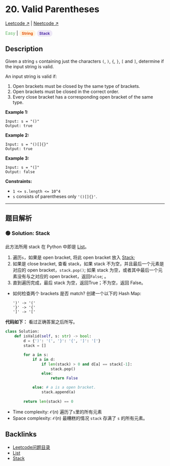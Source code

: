 # 20. Valid Parentheses

[Leetcode ↗](https://leetcode.com/problems/valid-parentheses/?envType=problem-list-v2&envId=xi4ci4ig) | [Neetcode ↗](https://neetcode.io/solutions/valid-parentheses)

<font color="#66BB6A">Easy</font> | <span style="background-color:#FFF3E0; color:#E65100; padding: 3px 8px; border-radius: 12px; font-size: 12px; font-weight: bold;">String</span> <span style="background-color:#EDE7F6; color:#512DA8; padding: 3px 8px; border-radius: 12px; font-size: 12px; font-weight: bold;">Stack</span>

## Description
Given a string `s` containing just the characters `(`, `)`, `{`, `}`, `[` and `]`, determine if the input string is valid.

An input string is valid if:
1. Open brackets must be closed by the same type of brackets.
2. Open brackets must be closed in the correct order.
3. Every close bracket has a corresponding open bracket of the same type.

**Example 1:**

    Input: s = "()"
    Output: true

**Example 2:**

    Input: s = "()[]{}"
    Output: true

**Example 3:**

    Input: s = "(]"
    Output: false

**Constraints:**
* `1 <= s.length <= 10^4`
* `s` consists of parentheses only `'()[]{}'`.

---


## 题目解析


### 🟢 Solution: Stack
此方法所用 stack 在 Python 中即是 [List](List.md)。
1. 遍历`s`，如果是 open bracket, 将此 open bracket 放入 [Stack](Stack.md);
2. 如果是 close bracket, 查看 stack，如果 stack 不为空，并且最后一个元素是对应的 open bracket，`stack.pop()`; 如果 stack 为空，或者其中最后一个元素没有与之对应的 open bracket，返回`False`; 。
3. 直到遍历完成，最后 stack 为空，返回True；不为空，返回 False。

* 如何检查两个 brackets 是否 match? 创建一个以下的 Hash Map:
  ```
  ')' -> '('
  '}' -> '{'
  ']' -> '['
  ```

**代码如下：**
看过正确答案之后所写。

```Python
class Solution:
    def isValid(self, s: str) -> bool:
        d = {')': '(', '}': '{', ']': '['}
        stack = []

        for a in s:
            if a in d:
                if len(stack) > 0 and d[a] == stack[-1]:
                    stack.pop()
                else:
                    return False

            else: # a is a open bracket.
                stack.append(a)
        
        return len(stack) == 0
```
        
* Time complexity: $\mathcal{O}(n)$
  遍历了`s`里的所有元素
* Space complexity: $\mathcal{O}(n)$
  最糟糕的情况 `stack` 存满了 `s` 的所有元素。

## Backlinks
- [Leetcode问题目录](Leetcode问题目录.md)
- [List](List.md)
- [Stack](Stack.md)
